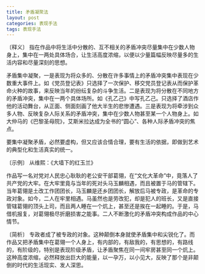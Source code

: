 ```yaml
---
title: 矛盾凝聚法
layout: post
categories: 表现手法
tags: 表现手法
---
```


〔释义〕 指在作品中将生活中分散的、互不相关的矛盾冲突尽量集中在少数人物身上，集中在一两处具体场合，让生活高度浓缩，以便以少量篇幅反映尽量多的生活内容和尽量深刻的思想。

矛盾集中凝聚，一是表现为将众多的、分散在许多事情上的矛盾冲突集中表现在少数重大事件上。如《党员登记表》只选择了一次保护、移交党员登记表从而保护革命火种的故事，来反映当年的纷纭复杂的斗争生活。二是表现为将分散在不同地方的矛盾冲突，集中在一两个具体场所。如《孔乙己》中写孔乙己。只选择了酒店作他的活动舞台，从正面、侧面刻画了他大半生的悲惨遭遇。三是表现为将牵涉到众多人物、反映复杂人际关系的矛盾冲突，集中在少数人物甚至某一个人物身上。如大仲马的《巴黎圣母院》，艾斯米拉达成为全书的“圆心”、各种人际矛盾冲突的焦点。

要集中凝聚矛盾，必然要虚构，但又应该合情合理，要有生活的依据，即做到艺术的典型化和生活真实的统一。

〔示例〕 从维熙：《大墙下的红玉兰》

作品写一名对党对人民忠心耿耿的老公安干部葛翎，在“文化大革命”中，竟落人了共产党的大牢。在大牢里竟与当年的死对头马玉麟相遇，而且被置于马的管辖下。当年葛翎是土改工作团团长，马玉麟是还乡团团长，解放后马被专政，是革命的专政对象。如今，二人在牢里相遇。马虽然也是劳改犯，却是犯人的班长，又是直接管辖葛翎的顶头上司，而且两人睡在一个炕上，甚至还是挨在一起睡的。于是，马借机报复，对葛翎极尽折磨损害之能事。二人不断激化的矛盾冲突构成作品的中心情节。

〔简析〕 专政者成了被专政的对象。这种颠倒本身就使矛盾集中和尖锐化了。而作品又把矛盾集中在葛翎一个人身上，有内部的，有敌我的，有思想的，有路线的，有阶级的，特别是表现阶级矛盾，让矛盾聚焦在同一间牢房甚至同一个炕上。这种高度浓缩，必然释放出巨大的能量，以一孕万，以小见大，反映了那个是非颠倒的时代的生活现实、发人深思。 